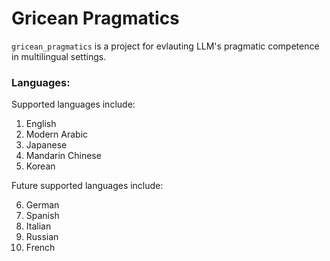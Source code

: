 # Gricean Pragmatics

`gricean_pragmatics` is a project for evlauting LLM's pragmatic competence in multilingual settings. 

### Languages:

Supported languages include:

1. English
2. Modern Arabic
3. Japanese
4. Mandarin Chinese
5. Korean

Future supported languages include:

6. German
7. Spanish
8. Italian
9. Russian
10. French
